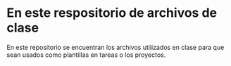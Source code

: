 # En este respositorio de archivos de clase

En este repositorio se encuentran los archivos utilizados en clase para que sean usados como plantillas en tareas o los proyectos.
